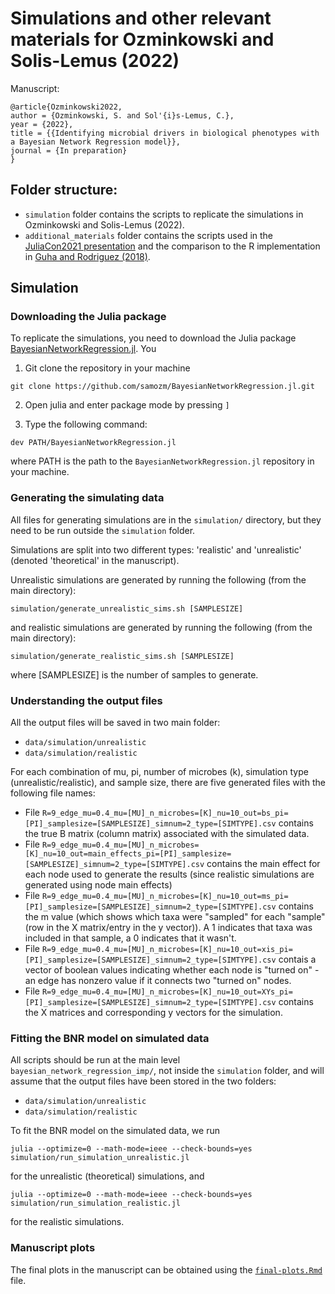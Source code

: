 # Simulations and other relevant materials for Ozminkowski and Solis-Lemus (2022)

Manuscript:
```
@article{Ozminkowski2022,
author = {Ozminkowski, S. and Sol'{i}s-Lemus, C.},
year = {2022},
title = {{Identifying microbial drivers in biological phenotypes with a Bayesian Network Regression model}},
journal = {In preparation}
}
```

## Folder structure:
- `simulation` folder contains the scripts to replicate the simulations in Ozminkowski and Solis-Lemus (2022).
- `additional_materials` folder contains the scripts used in the [JuliaCon2021 presentation](https://www.youtube.com/watch?v=ZYtyD8-Cweg) and the comparison to the R implementation in [Guha and Rodriguez (2018)](https://www.tandfonline.com/doi/full/10.1080/01621459.2020.1772079).


## Simulation

### Downloading the Julia package

To replicate the simulations, you need to download the Julia package [BayesianNetworkRegression.jl](https://github.com/samozm/BayesianNetworkRegression.jl). You 


1. Git clone the repository in your machine
```
git clone https://github.com/samozm/BayesianNetworkRegression.jl.git
```

2. Open julia and enter package mode by pressing `]`

3. Type the following command: 
```
dev PATH/BayesianNetworkRegression.jl
```
where PATH is the path to the `BayesianNetworkRegression.jl` repository in your machine.

### Generating the simulating data

All files for generating simulations are in the `simulation/` directory, but they need to be run outside the `simulation` folder.

Simulations are split into two different types: 'realistic' and 'unrealistic' (denoted 'theoretical' in the manuscript).

Unrealistic simulations are generated by running the following (from the main directory):
```
simulation/generate_unrealistic_sims.sh [SAMPLESIZE]
```

and realistic simulations are generated by running the following (from the main directory):
```
simulation/generate_realistic_sims.sh [SAMPLESIZE]
```
where \[SAMPLESIZE\] is the number of samples to generate.

### Understanding the output files

All the output files will be saved in two main folder:
- `data/simulation/unrealistic`
- `data/simulation/realistic`

For each combination of mu, pi, number of microbes (k), simulation type (unrealistic/realistic), and sample size, there are five generated files with the following file names:

- File `R=9_edge_mu=0.4_mu=[MU]_n_microbes=[K]_nu=10_out=bs_pi=[PI]_samplesize=[SAMPLESIZE]_simnum=2_type=[SIMTYPE].csv` contains the true B matrix (column matrix) associated with the simulated data.
- File `R=9_edge_mu=0.4_mu=[MU]_n_microbes=[K]_nu=10_out=main_effects_pi=[PI]_samplesize=[SAMPLESIZE]_simnum=2_type=[SIMTYPE].csv` contains the main effect for each node used to generate the results (since realistic simulations are generated using node main effects)
- File `R=9_edge_mu=0.4_mu=[MU]_n_microbes=[K]_nu=10_out=ms_pi=[PI]_samplesize=[SAMPLESIZE]_simnum=2_type=[SIMTYPE].csv` contains the m value (which shows which taxa were "sampled" for each "sample" (row in the X matrix/entry in the y vector)). A 1 indicates that taxa was included in that sample, a 0 indicates that it wasn't.
- File `R=9_edge_mu=0.4_mu=[MU]_n_microbes=[K]_nu=10_out=xis_pi=[PI]_samplesize=[SAMPLESIZE]_simnum=2_type=[SIMTYPE].csv` contais a vector of boolean values indicating whether each node is "turned on" - an edge has nonzero value if it connects two "turned on" nodes.
- File `R=9_edge_mu=0.4_mu=[MU]_n_microbes=[K]_nu=10_out=XYs_pi=[PI]_samplesize=[SAMPLESIZE]_simnum=2_type=[SIMTYPE].csv` contains the X matrices and corresponding y vectors for the simulation.


### Fitting the BNR model on simulated data

All scripts should be run at the main level `bayesian_network_regression_imp/`, not inside the `simulation` folder, and will assume that the output files have been stored in the two folders:
- `data/simulation/unrealistic`
- `data/simulation/realistic`

To fit the BNR model on the simulated data, we run 
```
julia --optimize=0 --math-mode=ieee --check-bounds=yes simulation/run_simulation_unrealistic.jl
```
for the unrealistic (theoretical) simulations, and
```
julia --optimize=0 --math-mode=ieee --check-bounds=yes simulation/run_simulation_realistic.jl
```
for the realistic simulations.


### Manuscript plots

The final plots in the manuscript can be obtained using the [`final-plots.Rmd`](https://github.com/samozm/bayesian_network_regression_imp/blob/main/additional_materials/final-plots.Rmd) file.

